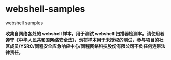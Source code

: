 # webshell-samples
webshell samples  

**收集自网络各处的 webshell 样本，用于测试 webshell 扫描器检测率。请使用者遵守《[中华人民共和国网络安全法](http://www.npc.gov.cn/npc/xinwen/2016-11/07/content_2001605.htm)》，勿将样本用于未授权的测试，参与项目的社区成员/YSRC/同程安全应急响应中心/同程网络科技股份有限公司不负任何连带法律责任。**
